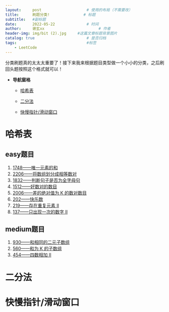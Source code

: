 ```yaml
---
layout:     post   				    # 使用的布局（不需要改）
title:      刷题分类!				# 标题 
subtitle:   #副标题
date:       2022-05-22 				# 时间
author:     谢玄xx 						# 作者
header-img: img/bit (2).jpg 	#这篇文章标题背景图片
catalog: true 						# 是否归档
tags:								#标签
    - LeetCode
---
```


分类刷题真的太太太重要了！接下来我来根据题目类型做一个小小的分类，之后刷回头题按照这个格式就可以！

* **导航窗格**

	* [哈希表](#哈希表)
	
	* [二分法](#二分法)
	
	* [快慢指针/滑动窗口](#快慢指针/滑动窗口)


# 哈希表

## easy题目

1. [1748——唯一元素的和](https://leetcode.cn/problems/sum-of-unique-elements/)
2. [2206——将数组划分成相等数对](https://leetcode.cn/problems/divide-array-into-equal-pairs/)
3. [1832——判断句子是否为全字母句](https://leetcode.cn/problems/check-if-the-sentence-is-pangram/)
4. [1512——好数对的数目](https://leetcode.cn/problems/number-of-good-pairs/)
5. [2006——差的绝对值为 K 的数对数目](https://leetcode.cn/problems/count-number-of-pairs-with-absolute-difference-k/)
6. [202——快乐数](https://leetcode.cn/problems/happy-number/)
7. [219——存在重复元素 II](https://leetcode.cn/problems/contains-duplicate-ii/)
8. [137——只出现一次的数字 II](https://leetcode.cn/problems/single-number-ii/)

## medium题目

1. [930——和相同的二元子数组](https://leetcode.cn/problems/binary-subarrays-with-sum/)
2. [560——和为 K 的子数组](https://leetcode.cn/problems/subarray-sum-equals-k/)
3. [454——四数相加 II](https://leetcode.cn/problems/4sum-ii/)

# 二分法

# 快慢指针/滑动窗口
